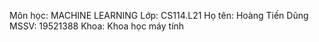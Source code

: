 Môn học: MACHINE LEARNING
Lớp: CS114.L21
Họ tên: Hoàng Tiến Dũng
MSSV: 19521388
Khoa: Khoa học máy tính
